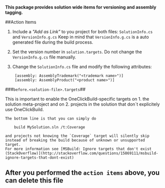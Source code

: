 
**This package provides solution wide items for versioning and assembly tagging.**

##Action Items


1.  Include a *"Add as Link"* to you project for both files: `SolutionInfo.cs` and `VersionInfo.g.cs`
Keep in mind that `VersionInfo.g.cs` is a auto generated file during the build process.

2. Set the version number in `solution.targets`. Do not change the `VersionInfo.g.cs` file manually.

3. Change the `SolutionInfo.cs` file and modify the following attributes:

		[assembly: AssemblyTrademark("<trademark name>")]
		[assembly: AssemblyProduct("<product name>")]

###`before.<solution-file>.targets`##

This is important to enable the OneClickBuild-specific targets on 
	1. the solution meta-project and on
	2. projects in the solution that don´t explicitely use OneClickBuild.
 
	The bottom line is that you can simply do

		build MySolution.sln /t:Coverage

	and projects not knowing the `Coverage` target will silently skip instead of breaking the build because of unknown or unsupported target.
	For more information see [MSBuild: Ignore targets that don't exist (StackOverflow)](http://stackoverflow.com/questions/15869111/msbuild-ignore-targets-that-dont-exist)


## After you performed the `action items` above, you can delete this file